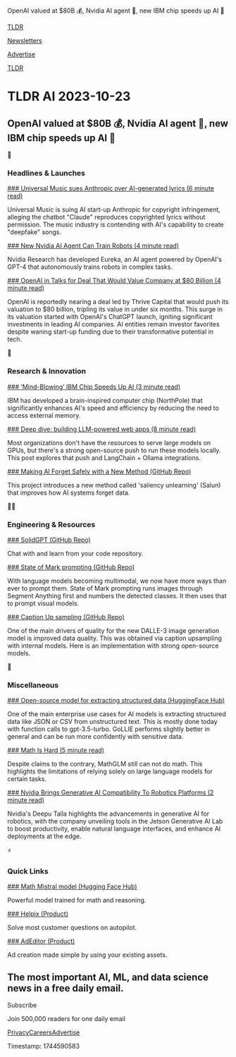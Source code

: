 OpenAI valued at $80B 💰, Nvidia AI agent 🤖, new IBM chip speeds up AI 💾

[TLDR](/)

[Newsletters](/newsletters)

[Advertise](https://advertise.tldr.tech/)

[TLDR](/)

# TLDR AI 2023-10-23

## OpenAI valued at $80B 💰, Nvidia AI agent 🤖, new IBM chip speeds up AI 💾

🚀

### Headlines & Launches

[### Universal Music sues Anthropic over AI-generated lyrics (6 minute read)](https://archive.ph/LcdWl?utm_source=tldrai)

Universal Music is suing AI start-up Anthropic for copyright infringement, alleging the chatbot "Claude" reproduces copyrighted lyrics without permission. The music industry is contending with AI's capability to create "deepfake" songs.

[### New Nvidia AI Agent Can Train Robots (4 minute read)](https://venturebeat.com/ai/new-nvidia-ai-agent-powered-by-gpt-4-can-train-robots/?utm_source=tldrai)

Nvidia Research has developed Eureka, an AI agent powered by OpenAI's GPT-4 that autonomously trains robots in complex tasks.

[### OpenAI in Talks for Deal That Would Value Company at $80 Billion (4 minute read)](https://archive.ph/9YLLz?utm_source=tldrai)

OpenAI is reportedly nearing a deal led by Thrive Capital that would push its valuation to $80 billion, tripling its value in under six months. This surge in its valuation started with OpenAI's ChatGPT launch, igniting significant investments in leading AI companies. AI entities remain investor favorites despite waning start-up funding due to their transformative potential in tech.

🧠

### Research & Innovation

[### ‘Mind-Blowing’ IBM Chip Speeds Up AI (3 minute read)](https://www.nature.com/articles/d41586-023-03267-0?utm_source=tldrai)

IBM has developed a brain-inspired computer chip (NorthPole) that significantly enhances AI's speed and efficiency by reducing the need to access external memory.

[### Deep dive: building LLM-powered web apps (8 minute read)](https://ollama.ai/blog/building-llm-powered-web-apps?utm_source=tldrai)

Most organizations don't have the resources to serve large models on GPUs, but there's a strong open-source push to run these models locally. This post explores that push and LangChain + Ollama integrations.

[### Making AI Forget Safely with a New Method (GitHub Repo)](https://github.com/optml-group/unlearn-saliency?utm_source=tldrai)

This project introduces a new method called 'saliency unlearning' (Salun) that improves how AI systems forget data.

👨‍💻

### Engineering & Resources

[### SolidGPT (GitHub Repo)](https://github.com/AI-Citizen/SolidGPT?utm_source=tldrai)

Chat with and learn from your code repository.

[### State of Mark prompting (GitHub Repo)](https://github.com/SkalskiP/SoM?utm_source=tldrai)

With language models becoming multimodal, we now have more ways than ever to prompt them. State of Mark prompting runs images through Segment Anything first and numbers the detected classes. It then uses that to prompt visual models.

[### Caption Up sampling (GitHub Repo)](https://github.com/sayakpaul/caption-upsampling?utm_source=tldrai)

One of the main drivers of quality for the new DALLE-3 image generation model is improved data quality. This was obtained via caption upsampling with internal models. Here is an implementation with strong open-source models.

🎁

### Miscellaneous

[### Open-source model for extracting structured data (HuggingFace Hub)](https://huggingface.co/HiTZ/GoLLIE-34B?utm_source=tldrai)

One of the main enterprise use cases for AI models is extracting structured data like JSON or CSV from unstructured text. This is mostly done today with function calls to gpt-3.5-turbo. GoLLIE performs slightly better in general and can be run more confidently with sensitive data.

[### Math Is Hard (5 minute read)](https://garymarcus.substack.com/p/math-is-hard-if-you-are-an-llm-and?utm_source=tldrai)

Despite claims to the contrary, MathGLM still can not do math. This highlights the limitations of relying solely on large language models for certain tasks.

[### Nvidia Brings Generative AI Compatibility To Robotics Platforms (2 minute read)](https://techcrunch.com/2023/10/18/nvidia-brings-generative-ai-compatibility-to-robotics-platforms/?utm_source=tldrai)

Nvidia's Deepu Talla highlights the advancements in generative AI for robotics, with the company unveiling tools in the Jetson Generative AI Lab to boost productivity, enable natural language interfaces, and enhance AI deployments at the edge.

⚡️

### Quick Links

[### Math Mistral model (Hugging Face Hub)](https://huggingface.co/akjindal53244/Arithmo-Mistral-7B?utm_source=tldrai)

Powerful model trained for math and reasoning.

[### Helpix (Product)](https://helpix.ai/?utm_source=tldrai)

Solve most customer questions on autopilot.

[### AdEditor (Product)](https://www.adeditor.io/?utm_source=tldrai)

Ad creation made simple by using your existing assets.

## The most important AI, ML, and data science news in a free daily email.

Subscribe

Join 500,000 readers for one daily email

[Privacy](/privacy)[Careers](https://jobs.ashbyhq.com/tldr.tech)[Advertise](/ai/advertise)

Timestamp: 1744590583